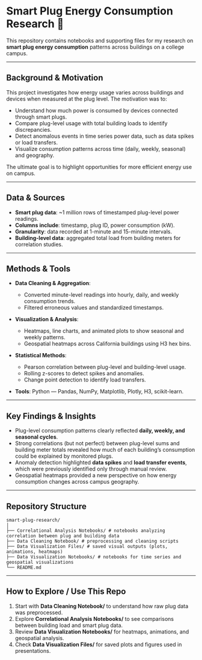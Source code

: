 # Smart Plug Energy Consumption Research 🔌

This repository contains notebooks and supporting files for my research on **smart plug energy consumption** patterns across buildings on a college campus.

---

## Background & Motivation

This project investigates how energy usage varies across buildings and devices when measured at the plug level. The motivation was to:

- Understand how much power is consumed by devices connected through smart plugs.  
- Compare plug-level usage with total building loads to identify discrepancies.  
- Detect anomalous events in time series power data, such as data spikes or load transfers.  
- Visualize consumption patterns across time (daily, weekly, seasonal) and geography.  

The ultimate goal is to highlight opportunities for more efficient energy use on campus.

---

## Data & Sources

- **Smart plug data**: ~1 million rows of timestamped plug-level power readings.  
- **Columns include**: timestamp, plug ID, power consumption (kW).  
- **Granularity**: data recorded at 1-minute and 15-minute intervals.  
- **Building-level data**: aggregated total load from building meters for correlation studies.  

---

## Methods & Tools

- **Data Cleaning & Aggregation**:  
  - Converted minute-level readings into hourly, daily, and weekly consumption trends.  
  - Filtered erroneous values and standardized timestamps.  

- **Visualization & Analysis**:  
  - Heatmaps, line charts, and animated plots to show seasonal and weekly patterns.  
  - Geospatial heatmaps across California buildings using H3 hex bins.  

- **Statistical Methods**:  
  - Pearson correlation between plug-level and building-level usage.  
  - Rolling z-scores to detect spikes and anomalies.  
  - Change point detection to identify load transfers.  

- **Tools**: Python — Pandas, NumPy, Matplotlib, Plotly, H3, scikit-learn.

---

## Key Findings & Insights

- Plug-level consumption patterns clearly reflected **daily, weekly, and seasonal cycles**.  
- Strong correlations (but not perfect) between plug-level sums and building meter totals revealed how much of each building’s consumption could be explained by monitored plugs.  
- Anomaly detection highlighted **data spikes** and **load transfer events**, which were previously identified only through manual review.  
- Geospatial heatmaps provided a new perspective on how energy consumption changes across campus geography.  

---

## Repository Structure

```
smart-plug-research/
│
├── Correlational Analysis Notebooks/ # notebooks analyzing correlation between plug and building data
├── Data Cleaning Notebook/ # preprocessing and cleaning scripts
├── Data Visualization Files/ # saved visual outputs (plots, animations, heatmaps)
├── Data Visualization Notebooks/ # notebooks for time series and geospatial visualizations
└── README.md
```

---

## How to Explore / Use This Repo

1. Start with **Data Cleaning Notebook/** to understand how raw plug data was preprocessed.  
2. Explore **Correlational Analysis Notebooks/** to see comparisons between building load and smart plug data.  
3. Review **Data Visualization Notebooks/** for heatmaps, animations, and geospatial analysis.  
4. Check **Data Visualization Files/** for saved plots and figures used in presentations.
